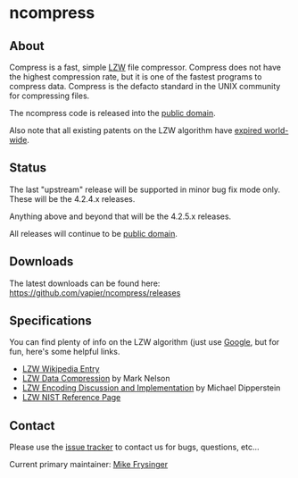 # ncompress

## About

Compress is a fast, simple [LZW] file compressor.
Compress does not have the highest compression rate, but it is one of the
fastest programs to compress data.
Compress is the defacto standard in the UNIX community for compressing files.

The ncompress code is released into the [public domain].

Also note that all existing patents on the LZW algorithm have
[expired world-wide](http://en.wikipedia.org/wiki/LZW#Patent_issues).

## Status

The last "upstream" release will be supported in minor bug fix mode only.
These will be the 4.2.4.x releases.

Anything above and beyond that will be the 4.2.5.x releases.

All releases will continue to be [public domain].

## Downloads

The latest downloads can be found here:
<https://github.com/vapier/ncompress/releases>

## Specifications

You can find plenty of info on the LZW algorithm (just use
[Google](https://www.google.com/search?q=lzw), but for fun, here's some helpful
links.

* [LZW Wikipedia Entry][LZW]
* [LZW Data Compression](https://www.dogma.net/markn/articles/lzw/lzw.htm) by Mark Nelson
* [LZW Encoding Discussion and Implementation](http://michael.dipperstein.com/lzw) by Michael Dipperstein
* [LZW NIST Reference Page](https://www.nist.gov/dads/HTML/lempelZivWelch.html)

## Contact

Please use the [issue tracker](https://github.com/vapier/ncompress/issues) to
contact us for bugs, questions, etc...

Current primary maintainer:
<a href="mailto:vapier@gmail.com">Mike Frysinger</a>


[LZW]: https://en.wikipedia.org/wiki/LZW
[public domain]: https://en.wikipedia.org/wiki/Public_domain
